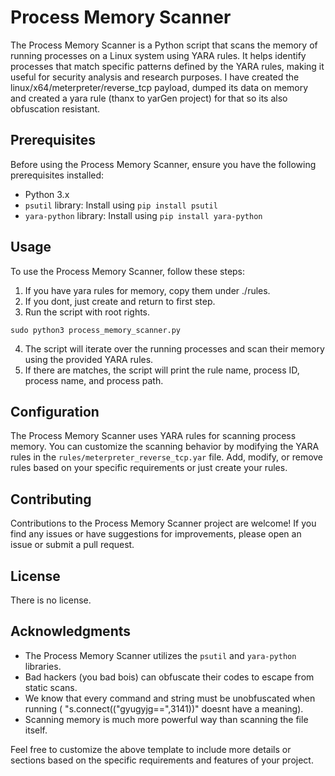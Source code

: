 # Process Memory Scanner

The Process Memory Scanner is a Python script that scans the memory of running processes on a Linux system using YARA rules. It helps identify processes that match specific patterns defined by the YARA rules, making it useful for security analysis and research purposes. I have created the linux/x64/meterpreter/reverse_tcp payload, dumped its data on memory and created a yara rule (thanx to yarGen project) for that so its also obfuscation resistant.

## Prerequisites

Before using the Process Memory Scanner, ensure you have the following prerequisites installed:

- Python 3.x
- `psutil` library: Install using `pip install psutil`
- `yara-python` library: Install using `pip install yara-python`

## Usage

To use the Process Memory Scanner, follow these steps:

1. If you have yara rules for memory, copy them under ./rules.
2. If you dont, just create and return to first step.
3. Run the script with root rights.

```shell
sudo python3 process_memory_scanner.py
```

4. The script will iterate over the running processes and scan their memory using the provided YARA rules.
5. If there are matches, the script will print the rule name, process ID, process name, and process path.

## Configuration

The Process Memory Scanner uses YARA rules for scanning process memory. You can customize the scanning behavior by modifying the YARA rules in the `rules/meterpreter_reverse_tcp.yar` file. Add, modify, or remove rules based on your specific requirements or just create your rules.

## Contributing

Contributions to the Process Memory Scanner project are welcome! If you find any issues or have suggestions for improvements, please open an issue or submit a pull request.

## License

There is no license.

## Acknowledgments

- The Process Memory Scanner utilizes the `psutil` and `yara-python` libraries.
- Bad hackers (you bad bois) can obfuscate their codes to escape from static scans.
- We know that every command and string must be unobfuscated when running ( "s.connect(("gyugyjg==",3141))" doesnt have a meaning). 
- Scanning memory is much more powerful way than scanning the file itself.

Feel free to customize the above template to include more details or sections based on the specific requirements and features of your project.
